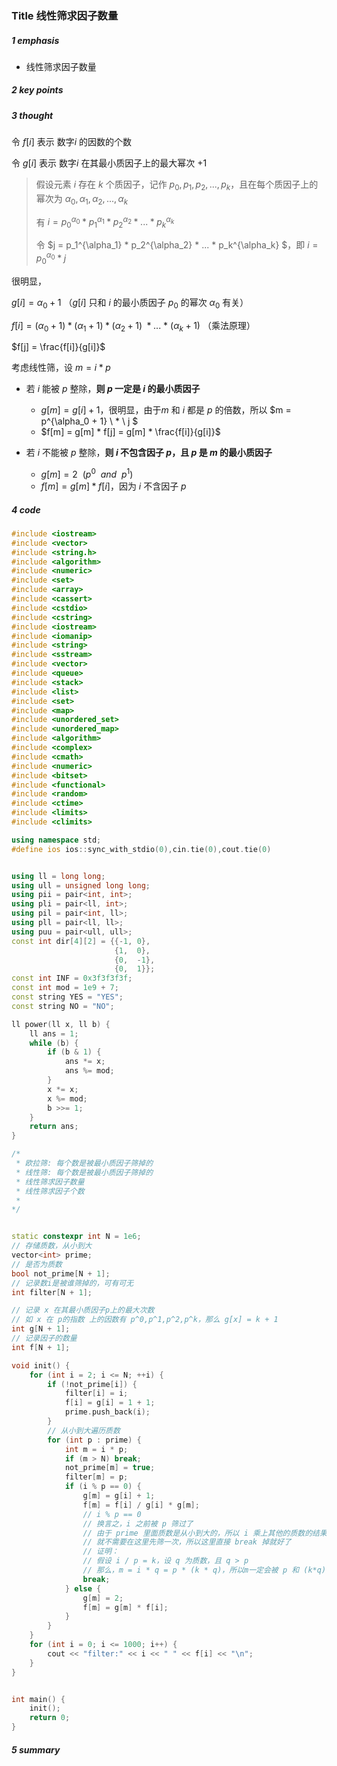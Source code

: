 ### Title 线性筛求因子数量

##### 1 emphasis

- 线性筛求因子数量



##### 2 key points

 

##### 3 thought

令 $f[i]$ 表示 数字$i$ 的因数的个数

令 $g[i]$ 表示 数字$i$ 在其最小质因子上的最大幂次 $+1$

> 假设元素 $i$ 存在 $k$ 个质因子，记作 $p_0,p_1,p_2,...,p_k$，且在每个质因子上的幂次为 $\alpha_0,\alpha_1,\alpha_2,...,\alpha_k$
>
> 有  $i=p_0^{\alpha_0} * p_1^{\alpha_1} * p_2^{\alpha_2} * ... * p_k^{\alpha_k}$
>
> 令 $j = p_1^{\alpha_1} * p_2^{\alpha_2} * ... * p_k^{\alpha_k} $，即 $i = p_0^{\alpha_0} * j$

很明显，

$g[i] = \alpha_0 + 1$ （$g[i]$ 只和 $i$ 的最小质因子 $p_0$ 的幂次 $\alpha_0$ 有关）

$f[i] = (\alpha_0 + 1) * (\alpha_1 + 1) * (\alpha_2 + 1) \ * ... \ * \ (\alpha_k + 1)$ （乘法原理）

$f[j] = \frac{f[i]}{g[i]}$

考虑线性筛，设 $m = i * p$

- 若 $i$ 能被 $p$ 整除，**则 $p$ 一定是 $i$  的最小质因子**

  - $g[m] = g[i] + 1$，很明显，由于$m$ 和 $i$ 都是 $p$  的倍数，所以 $m = p^{\alpha_0 + 1} \ * \  j $
  - $f[m] = g[m] * f[j] = g[m] * \frac{f[i]}{g[i]}$

- 若 $i$ 不能被 $p$ 整除，**则 $i$ 不包含因子 $p$，且 $p$ 是 $m$ 的最小质因子**

  - $g[m] = 2 \ \ (p^0 \ \ and \ \ p^1)$
  - $f[m] = g[m] * f[i]$，因为 $i$ 不含因子 $p$

  



##### 4 code

```cpp
#include <iostream>
#include <vector>
#include <string.h>
#include <algorithm>
#include <numeric>
#include <set>
#include <array>
#include <cassert>
#include <cstdio>
#include <cstring>
#include <iostream>
#include <iomanip>
#include <string>
#include <sstream>
#include <vector>
#include <queue>
#include <stack>
#include <list>
#include <set>
#include <map>
#include <unordered_set>
#include <unordered_map>
#include <algorithm>
#include <complex>
#include <cmath>
#include <numeric>
#include <bitset>
#include <functional>
#include <random>
#include <ctime>
#include <limits>
#include <climits>

using namespace std;
#define ios ios::sync_with_stdio(0),cin.tie(0),cout.tie(0)


using ll = long long;
using ull = unsigned long long;
using pii = pair<int, int>;
using pli = pair<ll, int>;
using pil = pair<int, ll>;
using pll = pair<ll, ll>;
using puu = pair<ull, ull>;
const int dir[4][2] = {{-1, 0},
                       {1,  0},
                       {0,  -1},
                       {0,  1}};
const int INF = 0x3f3f3f3f;
const int mod = 1e9 + 7;
const string YES = "YES";
const string NO = "NO";

ll power(ll x, ll b) {
    ll ans = 1;
    while (b) {
        if (b & 1) {
            ans *= x;
            ans %= mod;
        }
        x *= x;
        x %= mod;
        b >>= 1;
    }
    return ans;
}

/*
 * 欧拉筛: 每个数是被最小质因子筛掉的
 * 线性筛: 每个数是被最小质因子筛掉的
 * 线性筛求因子数量
 * 线性筛求因子个数
 * 
*/


static constexpr int N = 1e6;
// 存储质数，从小到大
vector<int> prime;
// 是否为质数
bool not_prime[N + 1];
// 记录数i是被谁筛掉的，可有可无
int filter[N + 1];

// 记录 x 在其最小质因子p上的最大次数
// 如 x 在 p的指数 上的因数有 p^0,p^1,p^2,p^k，那么 g[x] = k + 1
int g[N + 1];
// 记录因子的数量
int f[N + 1];

void init() {
    for (int i = 2; i <= N; ++i) {
        if (!not_prime[i]) {
            filter[i] = i;
            f[i] = g[i] = 1 + 1;
            prime.push_back(i);
        }
        // 从小到大遍历质数
        for (int p : prime) {
            int m = i * p;
            if (m > N) break;
            not_prime[m] = true;
            filter[m] = p;
            if (i % p == 0) {
                g[m] = g[i] + 1;
                f[m] = f[i] / g[i] * g[m];
                // i % p == 0
                // 换言之，i 之前被 p 筛过了
                // 由于 prime 里面质数是从小到大的，所以 i 乘上其他的质数的结果 一定会被 p 筛掉
                // 就不需要在这里先筛一次，所以这里直接 break 掉就好了
              	// 证明：
              	// 假设 i / p = k，设 q 为质数，且 q > p 
              	// 那么，m = i * q = p * (k * q)，所以m一定会被 p 和 (k*q) 筛掉
                break;
            } else {
                g[m] = 2;
                f[m] = g[m] * f[i];
            }
        }
    }
    for (int i = 0; i <= 1000; i++) {
        cout << "filter:" << i << " " << f[i] << "\n";
    }
}


int main() {
    init();
    return 0;
}
```



##### 5 summary

